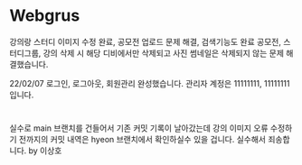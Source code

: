 # Webgrus

강의랑 스터디 이미지 수정 완료, 공모전 업로드 문제 해결, 검색기능도 완료
공모전, 스터디그룹, 강의 삭제 시 해당 디비에서만 삭제되고 사진 썸네일은 삭제되지 않는 문제 해결했습니다.

22/02/07
로그인, 로그아웃, 회원관리 완성했습니다.
관리자 계정은 11111111, 11111111 입니다.

#
실수로 main 브랜치를 건들어서 기존 커밋 기록이 날아갔는데 강의 이미지 오류 수정하기 전까지의 커밋 내역은 hyeon 브랜치에서 확인하실수 있을 겁니다. 실수해서 죄송합니다.
by 이상호
